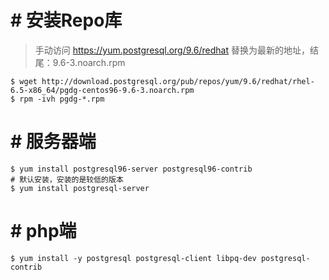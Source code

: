 # # 安装Repo库
> 手动访问 https://yum.postgresql.org/9.6/redhat 替换为最新的地址，结尾：9.6-3.noarch.rpm

```
$ wget http://download.postgresql.org/pub/repos/yum/9.6/redhat/rhel-6.5-x86_64/pgdg-centos96-9.6-3.noarch.rpm
$ rpm -ivh pgdg-*.rpm
```
# # 服务器端
```
$ yum install postgresql96-server postgresql96-contrib
# 默认安装，安装的是较低的版本 
$ yum install postgresql-server
```
# # php端
```
$ yum install -y postgresql postgresql-client libpq-dev postgresql-contrib
```



